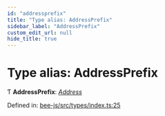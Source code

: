 ```yaml
---
id: "addressprefix"
title: "Type alias: AddressPrefix"
sidebar_label: "AddressPrefix"
custom_edit_url: null
hide_title: true
---
```


# Type alias: AddressPrefix

Ƭ **AddressPrefix**: [*Address*](address.md)

Defined in: [bee-js/src/types/index.ts:25](https://github.com/ethersphere/bee-js/blob/9a547fe/src/types/index.ts#L25)
